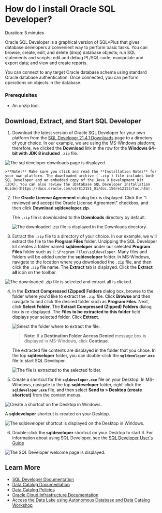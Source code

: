 # How do I install Oracle SQL Developer?
Duration: 5 minutes

Oracle SQL Developer is a graphical version of SQL*Plus that gives database developers a convenient way to perform basic tasks. You can browse, create, edit, and delete (drop) database objects; run SQL statements and scripts; edit and debug PL/SQL code; manipulate and export data; and view and create reports.

You can connect to any target Oracle database schema using standard Oracle database authentication. Once connected, you can perform operations on objects in the database.

### Prerequisites
* An unzip tool.

## Download, Extract, and Start SQL Developer

1. Download the latest version of Oracle SQL Developer for your own platform from the [SQL Developer 21.4.1 Downloads](https://www.oracle.com/tools/downloads/sqldev-downloads-2141.html) page to a directory of your choice. In our example, we are using the MS-Windows platform; therefore, we clicked the **Download** link in the row for the **Windows 64-bit with JDK 8 included** `.zip` file.

  ![The sql developer downloads page is displayed.](./images/sql-developer-downloads.png " ")

    >**Note:** Make sure you click and read the **Installation Notes** for your own platform. The downloaded archive (`.zip`) file includes both SQL Developer and an embedded copy of the Java 8 Development Kit (JDK). You can also review the [Database SQL Developer Installation Guide](https://docs.oracle.com/cd/E12151_01/doc.150/e12153/toc.htm).

2. The **Oracle License Agreement** dialog box is displayed. Click the "I reviewed and accept the Oracle License Agreement" checkbox, and then click **Download sqldeveloper.zip**.

    The `.zip` file is downloaded to the **Downloads** directory by default.

    ![The downloaded .zip file is displayed in the Downloads directory.](./images/downloaded-zip.png " ")

3. Extract the `.zip` file to a directory of your choice. In our example, we will extract the file to the **Program Files** folder. Unzipping the SQL Developer kit creates a folder named **sqldeveloper** under our selected **Program Files** folder such as `C:\Program Files\sqldeveloper`. Many files and folders will be added under the **sqldeveloper** folder. In MS-Windows, navigate to the location where you downloaded the `.zip` file, and then click the `.zip` file name. The **Extract** tab is displayed. Click the **Extract all** icon on the toolbar.   

  ![The downloaded .zip file is selected and extract all is clicked.](./images/extract-all.png " ")  

4. In the **Extract Compressed (Zipped) Folders** dialog box, browse to the folder where you'd like to extract the `.zip` file. Click **Browse** and then navigate to and click the desired folder such as **Program Files**. Next, click **Select Folder**. The **Extract Compressed (Zipped) Folders** dialog box is re-displayed. The **Files to be extracted to this folder** field displays your selected folder. Click **Extract**.

    ![Select the folder where to extract the file.](./images/extract.png " ")  

    > **Note:** If a **Destination Folder Access Denied** message box is displayed in MS-Windows, click **Continue**.

    The extracted file contents are displayed in the folder that you chose. In the top **sqldeveloper** folder, you can double-click the **`sqldeveloper.exe`** file to start SQL Developer.

    ![The file is extracted to the selected folder.](./images/file-extracted.png " ")  

5.  Create a shortcut for the **`sqldeveloper.exe`** file on your Desktop. In MS-Windows, navigate to the top **sqldeveloper** folder, right-click the **`sqldeveloper.exe`** file, and then select **Send to > Desktop (create shortcut)** from the context menus.

  ![Create a shortcut on the Desktop in Windows.](./images/create-shortcut.png " ")  

  A **sqldeveloper** shortcut is created on your Desktop.

  ![The sqldeveloper shortcut is displayed on the Desktop in Windows.](./images/shortcut-displayed.png " ")  

6. Double-click the **sqldeveloper** shortcut on your Desktop to start it. For information about using SQL Developer, see the [SQL Developer User's Guide](https://docs.oracle.com/cd/E12151_01/doc.150/e12152/toc.htm)

  ![The SQL Developer welcome page is displayed.](./images/sqldeveloper-welcome.png " ")

## Learn More

* [SQL Developer Documentation](https://docs.oracle.com/cd/E12151_01/index.htm)
* [Data Catalog Documentation](https://docs.oracle.com/en-us/iaas/data-catalog/home.htm)
* [Data Catalog Policies](https://docs.oracle.com/en-us/iaas/data-catalog/using/policies.htm)
* [Oracle Cloud Infrastructure Documentation](https://docs.oracle.com/en-us/iaas/Content/GSG/Concepts/baremetalintro.htm)
* [Access the Data Lake using Autonomous Database and Data Catalog Workshop](https://apexapps.oracle.com/pls/apex/dbpm/r/livelabs/view-workshop?wid=877)
